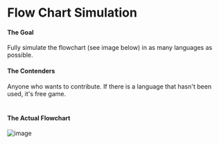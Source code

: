 # Flow Chart Simulation

#### The Goal
Fully simulate the flowchart (see image below) in as many languages as possible.

#### The Contenders
Anyone who wants to contribute. If there is a language that hasn't been used, it's free game.

#

#### The Actual Flowchart
![image](https://user-images.githubusercontent.com/97801783/151963974-dcbf6ed4-5575-466d-adb3-5c38b998c799.png)
